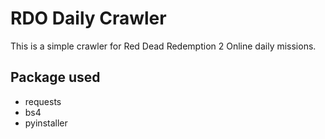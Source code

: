 # RDO Daily Crawler

This is a simple crawler for Red Dead Redemption 2 Online daily missions.

## Package used

* requests
* bs4
* pyinstaller